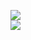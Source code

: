 [![](https://img.shields.io/badge/Made%20With-Github%20Spray-lightgrey.svg?style=for-the-badge&logo=github)](https://github.com/Annihil/github-spray#8665)  
[![](https://i.imgur.com/2DrTn0Z.gif)](https://github.com/Annihil/github-spray)